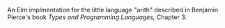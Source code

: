 An Elm implmentation for the little language "arith" described in Benjamin Pierce's book *Types and Programming Languages,* Chapter 3.
